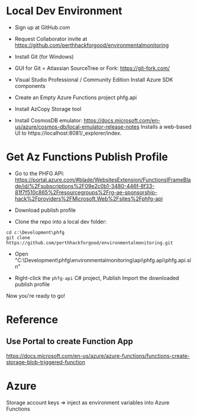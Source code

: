 # Local Dev Environment
- Sign up at GitHub.com

- Request Collaborator invite at https://github.com/perthhackforgood/environmentalmonitoring

- Install Git (for Windows)

- GUI for Git = Atlassian SourceTree or Fork: https://git-fork.com/

- Visual Studio Professional / Community Edition
Install Azure SDK components

- Create an Empty Azure Functions project phfg.api

- Install AzCopy Storage tool

- Install CosmosDB emulator: https://docs.microsoft.com/en-us/azure/cosmos-db/local-emulator-release-notes
Installs a web-based UI to https://localhost:8081/_explorer/index.

# Get Az Functions Publish Profile
- Go to the PHFG API: https://portal.azure.com/#blade/WebsitesExtension/FunctionsIFrameBlade/id/%2Fsubscriptions%2F09e2c0b1-3480-446f-8f33-81f7f510c865%2Fresourcegroups%2Frg-ae-sponsorship-hack%2Fproviders%2FMicrosoft.Web%2Fsites%2Fphfg-api 

- Download publish profile

- Clone the repo into a local dev folder:
```
cd c:\Development\phfg
git clone https://github.com/perthhackforgood/environmentalmonitoring.git
```

- Open "C:\Development\phfg\environmentalmonitoring\api\phfg.api\phfg.api.sln"

- Right-click the `phfg-api` C# project, Publish
Import the downloaded publish profile

Now you're ready to go!


# Reference
## Use Portal to create Function App
https://docs.microsoft.com/en-us/azure/azure-functions/functions-create-storage-blob-triggered-function

# Azure
Storage account keys => inject as environment variables into Azure Functions
